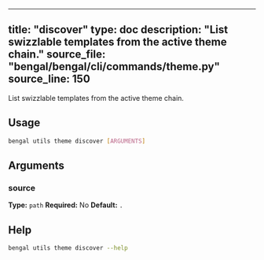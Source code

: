 
---
title: "discover"
type: doc
description: "List swizzlable templates from the active theme chain."
source_file: "bengal/bengal/cli/commands/theme.py"
source_line: 150
---

List swizzlable templates from the active theme chain.


## Usage

```bash
bengal utils theme discover [ARGUMENTS]
```

## Arguments

### source

**Type:** `path`
**Required:** No
**Default:** `.`





## Help

```bash
bengal utils theme discover --help
```